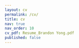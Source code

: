 ```yaml
---
layout: cv
permalink: /cv/
title: cv
nav: true
nav_order: 10
cv_pdf: Resume_Brandon Yong.pdf
published: false
---
```

